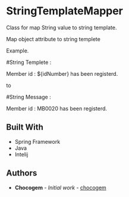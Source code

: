 # StringTemplateMapper

Class for map String value to string template.

Map object attribute to string templete

Example.

#String Templete :

Member id : ${idNumber} has been registerd.

to

#String Message :

Member id : MB0020 has been registerd.



## Built With

* Spring Framework
* Java
* Intelij

## Authors

* **Chocogem** - *Initial work* - [chocogem](https://github.com/chocogem)





